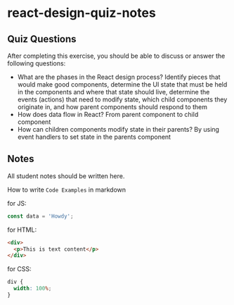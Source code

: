 # react-design-quiz-notes

## Quiz Questions

After completing this exercise, you should be able to discuss or answer the following questions:

- What are the phases in the React design process?
Identify pieces that would make good components, determine the UI state that must be held in the components and where that state should live, determine the events (actions) that need to modify state, which child components they originate in, and how parent components should respond to them
- How does data flow in React?
From parent component to child component
- How can children components modify state in their parents?
By using event handlers to set state in the parents component

## Notes

All student notes should be written here.

How to write `Code Examples` in markdown

for JS:

```js
const data = 'Howdy';
```

for HTML:

```html
<div>
  <p>This is text content</p>
</div>
```

for CSS:

```css
div {
  width: 100%;
}
```
